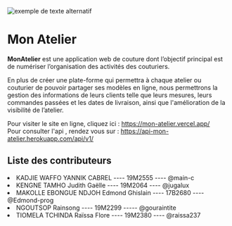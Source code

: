 <img style="display: block; margin-left: auto; margin-right: auto" src="https://github.com/main-c/mon-atelier/blob/main/src/frontend/mon_atelier/public/logo.png" alt="exemple de texte alternatif"/>

<h1>Mon Atelier</h1>

<p><strong>MonAtelier</strong> est une application web de couture dont l’objectif principal est de numériser l’organisation des activités des couturiers.</p> 

<p>En plus de créer une plate-forme qui permettra à chaque atelier ou couturier de pouvoir partager ses modèles en ligne, nous permettrons la gestion des informations de leurs clients telle que leurs mesures, leurs commandes passées et les dates de livraison, ainsi que l'amélioration de la visibilité de l’atelier.</p>

Pour visiter le site en ligne, cliquez ici : https://mon-atelier.vercel.app/
<br>
Pour consulter l'api , rendez vous sur : https://api-mon-atelier.herokuapp.com/api/v1/

## Liste des contributeurs
<li>KADJIE WAFFO YANNIK CABREL ---- 19M2555 ---- @main-c
<li>KENGNE TAMHO Judith Gaëlle ---- 19M2064 ---- @jugalux
<li>MAKOLLE EBONGUE NDJOH Edmond Ghislain ---- 17B2680 ---- @Edmond-prog
<li>NGOUTSOP Rainsong ---- 19M2299 ----- @gouraintite
<li>TIOMELA TCHINDA Raïssa Flore ---- 19M2380 ---- @raissa237
